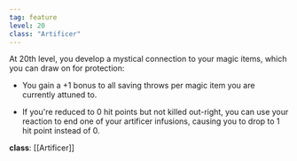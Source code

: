 ```yaml
---
tag: feature
level: 20
class: "Artificer"
---
```


At 20th level, you develop a mystical connection to your magic items, which you can draw on for protection:

-   You gain a +1 bonus to all saving throws per magic item you are currently attuned to.

-   If you're reduced to 0 hit points but not killed out-right, you can use your reaction to end one of your artificer infusions, causing you to drop to 1 hit point instead of 0.

**class**: [[Artificer]]